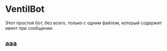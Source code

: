 # VentilBot

Этот простой бот, без всего, только с одним файлом, который содержит ивент при сообщении.

## ааа

